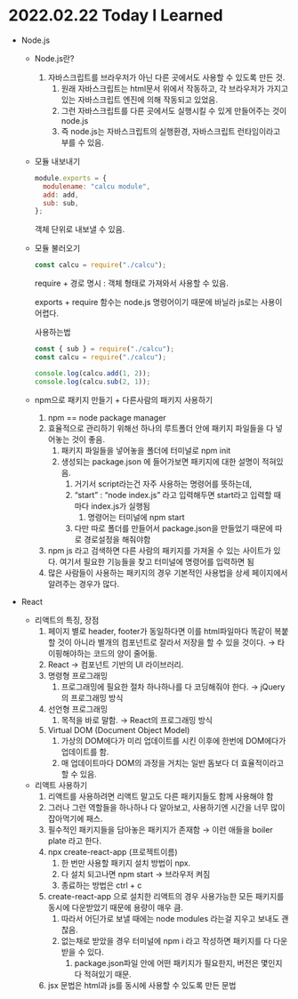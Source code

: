 # 2022.02.22 Today I Learned

- Node.js

  - Node.js란?
    1. 자바스크립트를 브라우저가 아닌 다른 곳에서도 사용할 수 있도록 만든 것.
       1. 원래 자바스크립트는 html문서 위에서 작동하고, 각 브라우저가 가지고 있는 자바스크립트 엔진에 의해 작동되고 있었음.
       2. 그런 자바스크립트를 다른 곳에서도 실행시킬 수 있게 만들어주는 것이 node.js
       3. 즉 node.js는 자바스크립트의 실행환경, 자바스크립트 런타임이라고 부를 수 있음.
  - 모듈 내보내기
    ```jsx
    module.exports = {
      modulename: "calcu module",
      add: add,
      sub: sub,
    };
    ```
    객체 단위로 내보낼 수 있음.
  - 모듈 불러오기

    ```jsx
    const calcu = require("./calcu");
    ```

    require + 경로 명시 : 객체 형태로 가져와서 사용할 수 있음.

    exports + require 함수는 node.js 명령어이기 때문에 바닐라 js로는 사용이 어렵다.

    사용하는법

    ```jsx
    const { sub } = require("./calcu");
    const calcu = require("./calcu");

    console.log(calcu.add(1, 2));
    console.log(calcu.sub(2, 1));
    ```

  - npm으로 패키지 만들기 + 다른사람의 패키지 사용하기
    1. npm == node package manager
    2. 효율적으로 관리하기 위해선 하나의 루트폴더 안에 패키지 파일들을 다 넣어놓는 것이 좋음.
       1. 패키지 파일들을 넣어놓을 폴더에 터미널로 npm init
       2. 생성되는 package.json 에 들어가보면 패키지에 대한 설명이 적혀있음.
          1. 거기서 script라는건 자주 사용하는 명령어를 뜻하는데,
          2. “start” : “node index.js” 라고 입력해두면 start라고 입력할 때 마다 index.js가 실행됨
             1. 명령어는 터미널에 npm start
          3. 다만 따로 폴더를 만들어서 package.json을 만들었기 때문에 따로 경로설정을 해줘야함
    3. npm js 라고 검색하면 다른 사람의 패키지를 가져올 수 있는 사이트가 있다. 여기서 필요한 기능들을 찾고 터미널에 명령어를 입력하면 됨
    4. 많은 사람들이 사용하는 패키지의 경우 기본적인 사용법을 상세 페이지에서 알려주는 경우가 많다.

- React
  - 리액트의 특징, 장점
    1. 페이지 별로 header, footer가 동일하다면 이를 html파일마다 똑같이 복붙할 것이 아니라 별개의 컴포넌트로 잘라서 저장을 할 수 있을 것이다. → 타이핑해야하는 코드의 양이 줄어듦.
    2. React → 컴포넌트 기반의 UI 라이브러리.
    3. 명령형 프로그래밍
       1. 프로그래밍에 필요한 절차 하나하나를 다 코딩해줘야 한다. → jQuery 의 프로그래밍 방식
    4. 선언형 프로그래밍
       1. 목적을 바로 말함. → React의 프로그래밍 방식
    5. Virtual DOM (Document Object Model)
       1. 가상의 DOM에다가 미리 업데이트를 시킨 이후에 한번에 DOM에다가 업데이트를 함.
       2. 매 업데이트마다 DOM의 과정을 거치는 일반 돔보다 더 효율적이라고 할 수 있음.
  - 리액트 사용하기
    1. 리액트를 사용하려면 리액트 말고도 다른 패키지들도 함께 사용해야 함
    2. 그러나 그런 역할들을 하나하나 다 알아보고, 사용하기엔 시간을 너무 많이 잡아먹기에 패스.
    3. 필수적인 패키지들을 담아놓은 패키지가 존재함 → 이런 애들을 boiler plate 라고 한다.
    4. npx create-react-app (프로젝트이름)
       1. 한 번만 사용할 패키지 설치 방법이 npx.
       2. 다 설치 되고나면 npm start → 브라우저 켜짐
       3. 종료하는 방법은 ctrl + c
    5. create-react-app 으로 설치한 리액트의 경우 사용가능한 모든 패키지를 동시에 다운받았기 때문에 용량이 매우 큼.
       1. 따라서 어딘가로 보낼 때에는 node modules 라는걸 지우고 보내도 괜찮음.
       2. 없는채로 받았을 경우 터미널에 npm i 라고 작성하면 패키지를 다 다운받을 수 있다.
          1. package.json파일 안에 어떤 패키지가 필요한지, 버전은 몇인지 다 적혀있기 때문.
    6. jsx 문법은 html과 js를 동시에 사용할 수 있도록 만든 문법
